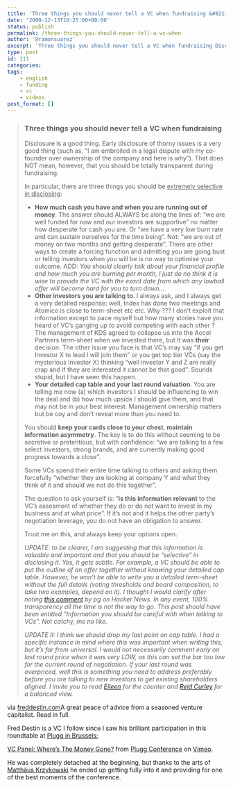 ```yaml
---
title: 'Three things you should never tell a VC when fundraising &#8211; Fred Destin'
date: '2009-12-13T10:25:00+00:00'
status: publish
permalink: /three-things-you-should-never-tell-a-vc-when
author: '@ramonsuarez'
excerpt: 'Three things you should never tell a VC when fundraising Disclosure is a good thing. Early disclosure of thorny issues is a very good thing (such as, "I am embroiled in a legal dispute with my co-founder over ownership of the company and here is w...'
type: post
id: 111
categories:
tags:
    - english
    - funding
    - vc
    - videos
post_format: []
---
```

> ### Three things you should never tell a VC when fundraising
> 
> Disclosure is a good thing. Early disclosure of thorny issues is a very good thing (such as, “I am embroiled in a legal dispute with my co-founder over ownership of the company and here is why”). That does NOT mean, however, that you should be totally transparent during fundraising.
> 
> In particular, there are three things you should be <span style="text-decoration:underline;">extremely selective in disclosing</span>:
> 
> - **How much cash you have and when you are running out of money**. The answer should ALWAYS be along the lines of: “we are well funded for now and our investors are supportive” no matter how desperate for cash you are. Or “we have a very low burn rate and can sustain ourselves for the time being”. Not: “we are out of money on two months and getting desperate”. There are other ways to create a forcing function and admitting you are going bust or telling investors when you will be is no way to optimise your outcome. ADD: *You should clearly talk about your financial profile and how much you are burning per month, I just do no think it is wise to provide the VC with the exact date from which any lowball offer will become hard for you to turn down…*
> - **Other investors you are talking to**. I always ask, and I always get a very detailed response: well, Index has done two meetings and Atomico is close to term-sheet etc etc. Why ??? I don’t exploit that information except to pace myself but how many stories have you heard of VC’s ganging up to avoid competing with each other ? The management of KDS agreed to collapse us into the Accel Partners term-sheet when we invested there, but it was **their** decision. The other issue you face is that VC’s may say “if you get Investor X to lead I will join them” or you get top tier VCs (say the mysterious Investor X) thinking “well investor Y and Z are really crap and if they are interested it cannot be that good”. Sounds stupid, but I have seen this happen.
> - **Your detailed cap table and your last round valuation**. You are telling me now (a) which investors I should be influencing to win the deal and (b) how much upside I should give them, and that may not be in your best interest. Management ownership matters but be coy and don’t reveal more than you need to.
> 
> You should **keep your cards close to your chest**, **maintain information asymmetry**. The key is to do this without seeming to be secretive or pretentious, but with confidence: “we are talking to a few select investors, strong brands, and are currently making good progress towards a close”.
> 
> Some VCs spend their entire time talking to others and asking them forcefully “whether they are looking at company Y and what they think of it and should we not do this together”.
> 
> The question to ask yourself is: “**is this information relevant** to the VC’s assesment of whether they do or do not want to invest in my business and at what price”. If it’s not and it helps the other party’s negotiation leverage, you do not have an obligation to answer.
> 
> Trust me on this, and always keep your options open.
> 
> *UPDATE: to be clearer, I am suggesting that this information is valuable and important and that you should be “selective” in disclosing it. Yes, it gets subtle. For example, a VC should be able to put the outline of an offer together without knowing your detailed cap table. However, he won’t be able to write you a detailed term-sheet without the full details (voting thresholds and board composition, to take two examples, depend on it). I thought I would clarify after noting [this comment](http://news.ycombinator.com/item?id=962715) by pg on Hacker News. In any event, 100% transparency all the time is not the way to go. This post should have been entitled “Information you should be careful with when talking to VCs”. Not catchy, me no like.*
> 
> *UPDATE II: I think we should drop my last point on cap table. I had a specific instance in mind where this was important when writing this, but it’s far from universal. I would not necessarily comment early on last round price when it was very LOW, as this can set the bar too low for the current round of negotiation. If your last round was overpriced, well this is something you need to address preferably before you are talking to new investors to get existing shareholders aligned. I invite you to read* [*Eileen*](http://catalyses.wordpress.com/2009/11/27/three-things-you-should-always-tell-a-vc-if-asked/) *for the counter and* [*Reid Curley*](http://reidcurley.com/id74-what-should-you-tell-a-vc-fred-destin-vs-eileen-burbidge/) *for a balanced view.*
> 
> </div></div>

via [freddestin.com](http://www.freddestin.com/blog/2009/11/three-things-you-should-never-tell-a-vc-when-fundraising.html?utm_source=feedburner&utm_medium=feed&utm_campaign=Feed%3A+typepad%2FFredDestin+%28Fred+Destin%29&utm_content=Google+Reader)</div>A great peace of advice from a seasoned venture capitalist. Read in full.

Fred Destin is a VC I follow since I saw his brilliant participation in this roundtable at [Plugg in Brussels: ](http://www.plugg.eu)

[VC Panel: Where’s The Money Gone?](http://vimeo.com/3619081) from [Plugg Conference](http://vimeo.com/plugg) on [Vimeo](http://vimeo.com).

He was completely detached at the beginning, but thanks to the arts of [Matthäus Krzykowski](http://venturebeat.com/author/matthaus-krzykowski/) he ended up getting fully into it and providing for one of the best moments of the conference.

</div>